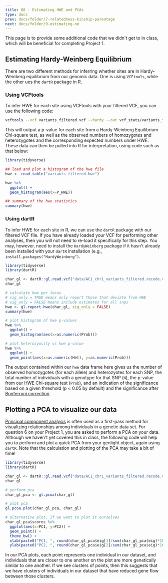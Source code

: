 ```yaml
---
title: 08 - Estimating HWE and PCAs
type: docs
prev: docs/folder/7-relatedness-kinship-parentage
next: docs/folder/9-estimating-ne
---
```


This page is to provide some additional code that we didn't get to in class, which will be beneficial for completing Project 1.

## Estimating Hardy-Weinberg Equilibrium

There are two different methods for inferring whether sites are in Hardy-Weinberg equilibrium from our genomic data. One is using `VCFtools`, while the other ues the `dartR` package in R.

### Using VCFtools

To infer HWE for each site using VCFtools with your filtered VCF, you can use the following code:

```sh
vcftools --vcf variants_filtered.vcf --hardy --out vcf_stats/variants_filtered
```

This will output a p-value for each site from a Hardy-Weinberg Equilibrium Chi-square test, as well as the observed numbers of homozygotes and heterozygotes and the corresponding expected numbers under HWE. These data can then be pulled into R for interpretation, using code such as that below:

```r
library(tidyverse)

## load and plot a histogram of the hwe file
hwe <- read_table("variants_filtered.hwe")

hwe %>%
  ggplot() +
  geom_histogram(aes(x=P_HWE))

## summary of the hwe statistics
summary(hwe)
```

### Using dartR

To infer HWE for each site in R, we can use the `dartR` package with our filtered VCF file. If you have already loaded your VCF for performing other analyses, then you will not need to re-load it specifically for this step. You may, however, need to install the `HardyWeinberg` package if it hasn't already been installed with your `dartR` installation (e.g., `install.packages("HardyWeinberg")`.

```r
library(tidyverse)
library(dartR)

char_gl <- dartR::gl.read.vcf("data/AC1_chr1_variants_filtered.recode.vcf")
char_gl

# calculate hwe per locus
# sig_only = TRUE means only report those that deviate from HWE
# sig_only = FALSE means include estimates for all snps
hwe <- gl.report.hwe(char_gl, sig_only = FALSE)
summary(hwe)

# plot histogram of hwe p-values
hwe %>%
  ggplot() +
  geom_histogram(aes(x=as.numeric(Prob)))

# plot heterozyosity vs hwe p-value
hwe %>%
  ggplot() +
  geom_point(aes(x=as.numeric(Het), y=as.numeric(Prob)))

```

The output contained within our `hwe` data frame here gives us the number of observed homozygotes (for each allele) and heterozyotes for each SNP, the total number of individuals with a genotype for that SNP (`N`), the p-value from our HWE Chi-square test (`Prob`), and an indication of the significance based on a given threshold (p < 0.05 by default) and the significance after [Bonferroni correction](https://en.wikipedia.org/wiki/Bonferroni_correction).

## Plotting a PCA to visualize our data

[Principal component analysis](https://en.wikipedia.org/wiki/Principal_component_analysis) is often used as a first-pass method for visualizing relationships among individuals in a genetic data set. For question 6 on your Project 1, you are asked to perform a PCA on your data. Although we haven't yet covered this in class, the following code will help you to perform and plot a quick PCA from your genlight object, again using `dartR`. Note that the calculation and plotting of the PCA may take a bit of time!

```r
library(tidyverse)
library(dartR)

char_gl <- dartR::gl.read.vcf("data/AC1_chr1_variants_filtered.recode.vcf")
char_gl

# perform pca
char_gl_pca <- gl.pcoa(char_gl)

# plot pca
gl.pcoa.plot(char_gl_pca, char_gl)

# alternative plot, if we want to plot it ourselves
char_gl_pca$scores %>%
  ggplot(aes(x=PC1, y=PC2)) +
  geom_point() +
  theme_bw() +
  xlab(paste0("PC1, ", round(char_gl_pca$eig[1]/sum(char_gl_pca$eig)*100,1), "% of variation"))  +
  ylab(paste0("PC2, ", round(char_gl_pca$eig[2]/sum(char_gl_pca$eig)*100,1), "% of variation"))

```

In our PCA plots, each point represents one individual in our dataset, and individuals that are closer to one another on the plot are more genetically similar to one another. If we see clusters of points, then this suggests that we have clusters of individuals in our dataset that have reduced gene flow between those clusters. 
